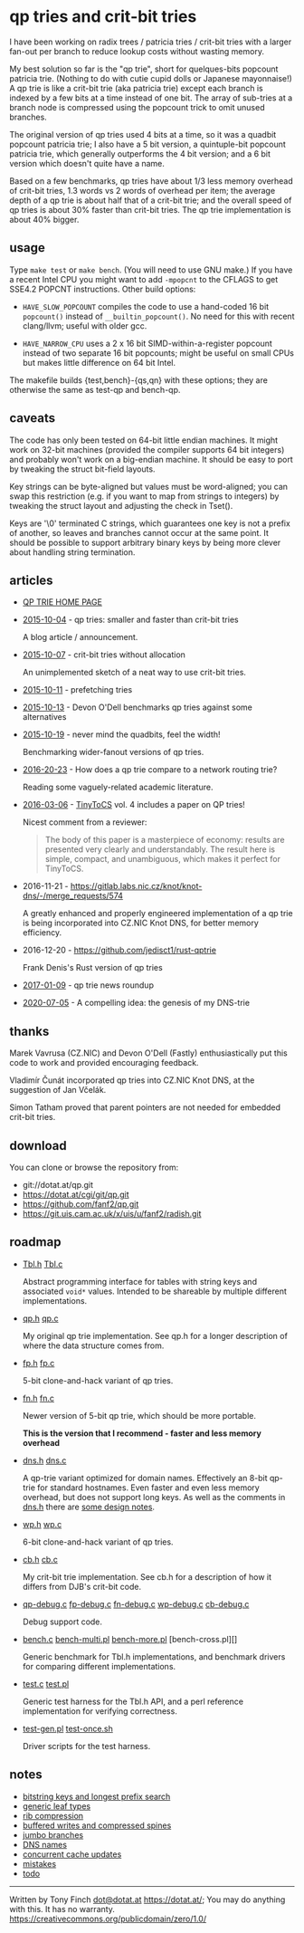 qp tries and crit-bit tries
===========================

I have been working on radix trees / patricia tries / crit-bit tries
with a larger fan-out per branch to reduce lookup costs without
wasting memory.

My best solution so far is the "qp trie", short for quelques-bits
popcount patricia trie. (Nothing to do with cutie cupid dolls or
Japanese mayonnaise!) A qp trie is like a crit-bit trie (aka patricia
trie) except each branch is indexed by a few bits at a time
instead of one bit. The array of sub-tries at a branch node is
compressed using the popcount trick to omit unused branches.

The original version of qp tries used 4 bits at a time, so it was a
quadbit popcount patricia trie; I also have a 5 bit version, a
quintuple-bit popcount patricia trie, which generally outperforms the
4 bit version; and a 6 bit version which doesn't quite have a name.

Based on a few benchmarks, qp tries have about 1/3 less memory
overhead of crit-bit tries, 1.3 words vs 2 words of overhead per item;
the average depth of a qp trie is about half that of a crit-bit trie;
and the overall speed of qp tries is about 30% faster than crit-bit
tries. The qp trie implementation is about 40% bigger.


usage
-----

Type `make test` or `make bench`. (You will need to use GNU make.)
If you have a recent Intel CPU you might want to add `-mpopcnt` to
the CFLAGS to get SSE4.2 POPCNT instructions. Other build options:

* `HAVE_SLOW_POPCOUNT`
	compiles the code to use a hand-coded 16 bit `popcount()`
	instead of `__builtin_popcount()`. No need for this with
	recent clang/llvm; useful with older gcc.

* `HAVE_NARROW_CPU`
	uses a 2 x 16 bit SIMD-within-a-register popcount instead of
	two separate 16 bit popcounts; might be useful on small CPUs
	but makes little difference on 64 bit Intel.

The makefile builds {test,bench}-{qs,qn} with these options; they are
otherwise the same as test-qp and bench-qp.


caveats
-------

The code has only been tested on 64-bit little endian machines. It
might work on 32-bit machines (provided the compiler supports 64 bit
integers) and probably won't work on a big-endian machine. It should
be easy to port by tweaking the struct bit-field layouts.

Key strings can be byte-aligned but values must be word-aligned; you
can swap this restriction (e.g. if you want to map from strings to
integers) by tweaking the struct layout and adjusting the check in
Tset().

Keys are '\0' terminated C strings, which guarantees one key is not a
prefix of another, so leaves and branches cannot occur at the same
point. It should be possible to support arbitrary binary keys by being
more clever about handling string termination.


articles
--------

* [QP TRIE HOME PAGE](https://dotat.at/prog/qp)

* [2015-10-04](blog-2015-10-04.md) -
	qp tries: smaller and faster than crit-bit tries

	A blog article / announcement.

* [2015-10-07](blog-2015-10-07.md) -
	crit-bit tries without allocation

	An unimplemented sketch of a neat way to use crit-bit tries.

* [2015-10-11](blog-2015-10-11.md) -
	prefetching tries

* [2015-10-13](https://9vx.org/post/qp-tries/) -
	Devon O'Dell benchmarks qp tries against some alternatives

* [2015-10-19](blog-2015-10-19.md) -
	never mind the quadbits, feel the width!

	Benchmarking wider-fanout versions of qp tries.

* [2016-20-23](blog-2016-02-23.md) -
	How does a qp trie compare to a network routing trie?

	Reading some vaguely-related academic literature.

* [2016-03-06](tinytocs.pdf) -
	[TinyToCS](http://tinytocs.org/) vol. 4 includes a paper on QP tries!

	Nicest comment from a reviewer:

	> The body of this paper is a masterpiece of economy:
	> results are presented very clearly and understandably.
	> The result here is simple, compact, and unambiguous,
	> which makes it perfect for TinyToCS.

* 2016-11-21 -
    <https://gitlab.labs.nic.cz/knot/knot-dns/-/merge_requests/574>

	A greatly enhanced and properly engineered implementation of a
	qp trie is being incorporated into CZ.NIC Knot DNS, for better
	memory efficiency.

* 2016-12-20 -
	<https://github.com/jedisct1/rust-qptrie>

	Frank Denis's Rust version of qp tries

* [2017-01-09](blog-2017-01-09.md) -
	qp trie news roundup

* [2020-07-05](blog-2020-07-05.md) -
    A compelling idea: the genesis of my DNS-trie


thanks
------

Marek Vavrusa (CZ.NIC) and Devon O'Dell (Fastly) enthusiastically put
this code to work and provided encouraging feedback.

Vladimír Čunát incorporated qp tries into CZ.NIC Knot DNS, at the
suggestion of Jan Včelák.

Simon Tatham proved that parent pointers are not needed for embedded
crit-bit tries.


download
--------

You can clone or browse the repository from:

* git://dotat.at/qp.git
* <https://dotat.at/cgi/git/qp.git>
* <https://github.com/fanf2/qp.git>
* <https://git.uis.cam.ac.uk/x/uis/u/fanf2/radish.git>


roadmap
-------

* [Tbl.h][] [Tbl.c][]

	Abstract programming interface for tables with string keys and
	associated `void*` values. Intended to be shareable by multiple
	different implementations.

* [qp.h][] [qp.c][]

	My original qp trie implementation. See qp.h for a longer
	description of where the data structure comes from.

* [fp.h][] [fp.c][]

	5-bit clone-and-hack variant of qp tries.

* [fn.h][] [fn.c][]

	Newer version of 5-bit qp trie, which should be more portable.

	**This is the version that I recommend - faster and less memory overhead**

* [dns.h][] [dns.c][]

	A qp-trie variant optimized for domain names. Effectively an 8-bit
    qp-trie for standard hostnames. Even faster and even less memory
    overhead, but does not support long keys. As well as the comments
    in [dns.h][] there are [some design notes](notes-dns.md).

* [wp.h][] [wp.c][]

	6-bit clone-and-hack variant of qp tries.

* [cb.h][] [cb.c][]

	My crit-bit trie implementation. See cb.h for a description of
	how it differs from DJB's crit-bit code.

* [qp-debug.c][] [fp-debug.c][] [fn-debug.c][] [wp-debug.c][] [cb-debug.c][]

	Debug support code.

* [bench.c][] [bench-multi.pl][] [bench-more.pl][] [bench-cross.pl][]

	Generic benchmark for Tbl.h implementations, and benchmark
	drivers for comparing different implementations.

* [test.c][] [test.pl][]

	Generic test harness for the Tbl.h API, and a perl reference
	implementation for verifying correctness.

* [test-gen.pl][] [test-once.sh][]

	Driver scripts for the test harness.


[Tbl.c]:          https://github.com/fanf2/qp/blob/HEAD/Tbl.c
[Tbl.h]:          https://github.com/fanf2/qp/blob/HEAD/Tbl.h
[cb-debug.c]:     https://github.com/fanf2/qp/blob/HEAD/cb-debug.c
[cb.c]:           https://github.com/fanf2/qp/blob/HEAD/cb.c
[cb.h]:           https://github.com/fanf2/qp/blob/HEAD/cb.h
[dns-debug.c]:    https://github.com/fanf2/qp/blob/HEAD/dns-debug.c
[dns.c]:          https://github.com/fanf2/qp/blob/HEAD/dns.c
[dns.h]:          https://github.com/fanf2/qp/blob/HEAD/dns.h
[qp-debug.c]:     https://github.com/fanf2/qp/blob/HEAD/qp-debug.c
[qp.c]:           https://github.com/fanf2/qp/blob/HEAD/qp.c
[qp.h]:           https://github.com/fanf2/qp/blob/HEAD/qp.h
[fp-debug.c]:     https://github.com/fanf2/qp/blob/HEAD/fp-debug.c
[fp.c]:           https://github.com/fanf2/qp/blob/HEAD/fp.c
[fp.h]:           https://github.com/fanf2/qp/blob/HEAD/fp.h
[fn-debug.c]:     https://github.com/fanf2/qp/blob/HEAD/fn-debug.c
[fn.c]:           https://github.com/fanf2/qp/blob/HEAD/fn.c
[fn.h]:           https://github.com/fanf2/qp/blob/HEAD/fn.h
[wp-debug.c]:     https://github.com/fanf2/qp/blob/HEAD/wp-debug.c
[wp.c]:           https://github.com/fanf2/qp/blob/HEAD/wp.c
[wp.h]:           https://github.com/fanf2/qp/blob/HEAD/wp.h
[test-gen.pl]:    https://github.com/fanf2/qp/blob/HEAD/test-gen.pl
[test-once.sh]:   https://github.com/fanf2/qp/blob/HEAD/test-once.sh
[test.c]:         https://github.com/fanf2/qp/blob/HEAD/test.c
[test.pl]:        https://github.com/fanf2/qp/blob/HEAD/test.pl
[bench-more.pl]:  https://github.com/fanf2/qp/blob/HEAD/bench-multi.pl
[bench-multi.pl]: https://github.com/fanf2/qp/blob/HEAD/bench-multi.pl
[bench.c]:        https://github.com/fanf2/qp/blob/HEAD/bench.c


notes
-----

* [bitstring keys and longest prefix search](notes-bitstrings-prefixes.md)
* [generic leaf types](notes-generic-leaves.md)
* [rib compression](notes-rib-compression.md)
* [buffered writes and compressed spines](notes-write-buffer.md)
* [jumbo branches](notes-jumbo.md)
* [DNS names](notes-dns.md)
* [concurrent cache updates](notes-concurrency.md)
* [mistakes](notes-mistakes.md)
* [todo](notes-todo.md)

---------------------------------------------------------------------------

Written by Tony Finch <dot@dotat.at> <https://dotat.at/>;
You may do anything with this. It has no warranty.
<https://creativecommons.org/publicdomain/zero/1.0/>
